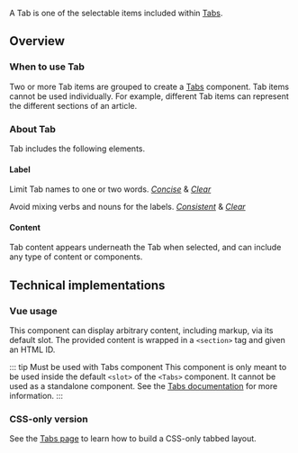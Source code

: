 <script setup>
import ConfigurableTabDemo from '@/../component-demos/tab/examples/ConfigurableTabDemo.vue';
const controlsConfig = [
    {
        name: 'disabled',
        type: 'boolean'
    },
    {
        name: 'tabName',
        type: 'text',
        default: 'tab1'
    },
    {
        name: 'label',
        type: 'text',
        default: 'First Tab'
    },
    {
        name: 'default',
        type: 'slot',
        default: 'Content for first tab'
    }
];
</script>

A Tab is one of the selectable items included within [Tabs](./tabs.md).

<cdx-demo-wrapper :controls-config="controlsConfig">
<template v-slot:demo="{ propValues, slotValues }">
    <configurable-tab-demo v-bind="propValues">{{ slotValues.default }}</configurable-tab-demo>
</template>

<template v-slot:code>

:::code-group

<<< @/../component-demos/tab/examples/ConfigurableTabDemo.vue [NPM]

<<< @/../component-demos/tab/examples-mw/ConfigurableTabDemo.vue [MediaWiki]

:::

</template>
</cdx-demo-wrapper>

## Overview

### When to use Tab

Two or more Tab items are grouped to create a [Tabs](./tabs.md) component. Tab items cannot
be used individually. For example, different Tab items can represent the different sections of an
article.

### About Tab

Tab includes the following elements.

#### Label

<cdx-demo-best-practices>
<cdx-demo-best-practice>

Limit Tab names to one or two words. [*Concise*](../../style-guide/writing-for-copy.html#is-this-concise) 
& [*Clear*](../../style-guide/writing-for-copy.html#is-this-clear)

</cdx-demo-best-practice>
<cdx-demo-best-practice type="dont">

Avoid mixing verbs and nouns for the labels. [*Consistent*](../../style-guide/writing-for-copy.html#is-this-consistent) 
& [*Clear*](../../style-guide/writing-for-copy.html#is-this-clear)

</cdx-demo-best-practice>
</cdx-demo-best-practices>

#### Content

Tab content appears underneath the Tab when selected, and can include any type of content or components.

## Technical implementations

### Vue usage

This component can display arbitrary content, including markup, via its default slot. The provided
content is wrapped in a `<section>` tag and given an HTML ID.

::: tip Must be used with Tabs component
This component is only meant to be used inside the default `<slot>` of the `<Tabs>` component.
It cannot be used as a standalone component. See the [Tabs documentation](./tabs) for more
information.
:::

### CSS-only version

See the [Tabs page](./tabs.md#css-only-version) to learn how to build a CSS-only tabbed layout.
